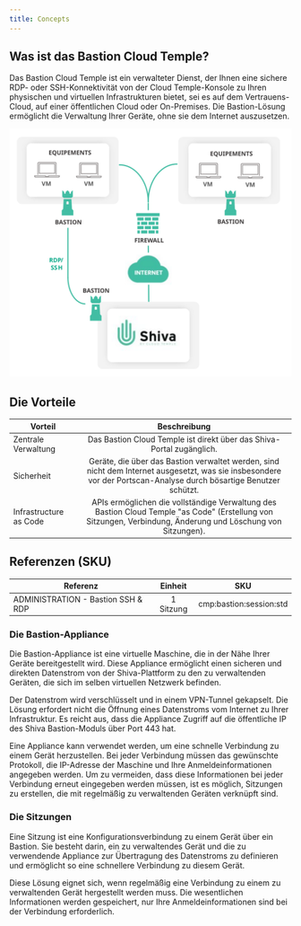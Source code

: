 ```yaml
---
title: Concepts
---
```

## Was ist das Bastion Cloud Temple?

Das Bastion Cloud Temple ist ein verwalteter Dienst, der Ihnen eine sichere RDP- oder SSH-Konnektivität von der Cloud Temple-Konsole zu Ihren physischen und virtuellen Infrastrukturen bietet, sei es auf dem Vertrauens-Cloud, auf einer öffentlichen Cloud oder On-Premises. Die Bastion-Lösung ermöglicht die Verwaltung Ihrer Geräte, ohne sie dem Internet auszusetzen.

![](images/bastion.svg)

## Die Vorteile
| Vorteil               |                                                                              Beschreibung                                                                               |   
|-----------------------|:----------------------------------------------------------------------------------------------------------------------------------------------------------------------:|
| Zentrale Verwaltung   |                                  Das Bastion Cloud Temple ist direkt über das Shiva-Portal zugänglich.                                                                  |   
| Sicherheit            | Geräte, die über das Bastion verwaltet werden, sind nicht dem Internet ausgesetzt, was sie insbesondere vor der Portscan-Analyse durch bösartige Benutzer schützt.     |  
| Infrastructure as Code|          APIs ermöglichen die vollständige Verwaltung des Bastion Cloud Temple "as Code" (Erstellung von Sitzungen, Verbindung, Änderung und Löschung von Sitzungen).    |   

## Referenzen (SKU)
| Referenz                            |   Einheit  |           SKU           |  
|-------------------------------------|:----------:|:-----------------------:|
| ADMINISTRATION - Bastion SSH & RDP  | 1 Sitzung  | cmp:bastion:session:std |  


### Die Bastion-Appliance

Die Bastion-Appliance ist eine virtuelle Maschine, die in der Nähe Ihrer Geräte bereitgestellt wird. Diese Appliance ermöglicht einen sicheren und direkten Datenstrom von der Shiva-Plattform zu den zu verwaltenden Geräten, die sich im selben virtuellen Netzwerk befinden.

Der Datenstrom wird verschlüsselt und in einem VPN-Tunnel gekapselt. Die Lösung erfordert nicht die Öffnung eines Datenstroms vom Internet zu Ihrer Infrastruktur. Es reicht aus, dass die Appliance Zugriff auf die öffentliche IP des Shiva Bastion-Moduls über Port 443 hat.

Eine Appliance kann verwendet werden, um eine schnelle Verbindung zu einem Gerät herzustellen. Bei jeder Verbindung müssen das gewünschte Protokoll, die IP-Adresse der Maschine und Ihre Anmeldeinformationen angegeben werden. Um zu vermeiden, dass diese Informationen bei jeder Verbindung erneut eingegeben werden müssen, ist es möglich, Sitzungen zu erstellen, die mit regelmäßig zu verwaltenden Geräten verknüpft sind.

### Die Sitzungen

Eine Sitzung ist eine Konfigurationsverbindung zu einem Gerät über ein Bastion. Sie besteht darin, ein zu verwaltendes Gerät und die zu verwendende Appliance zur Übertragung des Datenstroms zu definieren und ermöglicht so eine schnellere Verbindung zu diesem Gerät.

Diese Lösung eignet sich, wenn regelmäßig eine Verbindung zu einem zu verwaltenden Gerät hergestellt werden muss. Die wesentlichen Informationen werden gespeichert, nur Ihre Anmeldeinformationen sind bei der Verbindung erforderlich.